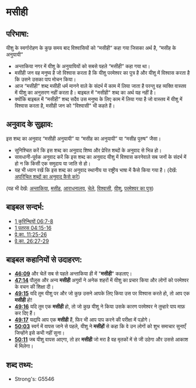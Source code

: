 # मसीही #

## परिभाषा: ##

यीशु के स्वर्गारोहण के कुछ समय बाद विश्वासियों को “मसीही” कहा गया जिसका अर्थ है, “मसीह के अनुयायी”

* अन्ताकिया नगर में यीशु के अनुयायियों को सबसे पहले “मसीही” कहा गया था।
* मसीही जन वह मनुष्य है जो विश्वास करता है कि यीशु परमेश्वर का पुत्र है और यीशु में विश्वास करता है कि उसने उसका पाप मोचन किया।
* आज “मसीही” शब्द मसीही धर्म मानने वाले के संदर्भ में काम में लिया जाता है परन्तु वह व्यक्ति वास्तव में यीशु का अनुसरण नहीं करता है। बाइबल में "मसीही" शब्द का अर्थ यह नहीं है।
* क्योंकि बाइबल में “मसीही” शब्द सदैव उस मनुष्य के लिए काम में लिया गया है जो वास्तव में यीशु में विश्वास करता है, मसीही जन को "विश्वासी" भी कहते हैं।

## अनुवाद के सुझाव: ##

इस शब्द का अनुवाद “मसीही अनुयायी” या “मसीह का अनुयायी” या “मसीह पुरुष” जैसा।

* सुनिश्चित करें कि इस शब्द का अनुवाद शिष्य और प्रेरित शब्दों के अनुवाद से भिन्न हो।
* सावधानी-पूर्वक अनुवाद करें कि इस शब्द का अनुवाद यीशु में विश्वास करनेवाले सब जनों के संदर्भ में हो न कि किसी एक समुदाय या जाति से हो।
* यह भी ध्यान रखें कि इस शब्द का अनुवाद स्थानीय या राष्ट्रीय भाषा में कैसे किया गया है।  (देखें: [अपरिचित शब्दों का अनुवाद कैसे करे](rc://hi/ta/man/translate/translate-unknown))

(यह भी देखें: [अन्ताकिया](../names/antioch.md), [मसीह](../kt/christ.md), [आराधनालय](../kt/church.md), [चेले](../kt/disciple.md), [विश्वासी](../kt/believer.md), [यीशु](../kt/jesus.md), [परमेश्वर का पुत्र](../kt/sonofgod.md))

## बाइबल सन्दर्भ: ##

* [1 कुरिन्थियों 06:7-8](rc://hi/tn/help/1co/06/07)
* [1 पतरस 04:15-16](rc://hi/tn/help/1pe/04/15)
* [प्रे.का. 11:25-26](rc://hi/tn/help/act/11/25)
* [प्रे.का. 26:27-29](rc://hi/tn/help/act/26/27)

## बाइबल कहानियों से उदाहरण: ##

* __[46:09](rc://hi/tn/help/obs/46/09)__ और चेलें सब से पहले अन्ताकिया ही में "__मसीही__" कहलाए।
* __[47:14](rc://hi/tn/help/obs/47/14)__ पौलुस और अन्य __मसीही__ अगुवों ने अनेक शहरों में यीशु का प्रचार किया और लोगों को परमेश्वर के वचन की शिक्षा दी।
* __[49:15](rc://hi/tn/help/obs/49/15)__ यदि तुम यीशु पर और जो कुछ उसने आपके लिए किया उस पर विश्वास करते हो, तो आप एक __मसीही__ हो!
* __[49:16](rc://hi/tn/help/obs/49/16)__ यदि तुम एक __मसीही__ हो, तो जो कुछ यीशु ने किया उसके कारण परमेश्वर ने तुम्हारे पाप माफ़ कर दिए हैं।
* __[49:17](rc://hi/tn/help/obs/49/17)__ यद्यपि आप एक __मसीही__ हैं, फिर भी आप पाप करने की परीक्षा में पड़ोगे।
* __[50:03](rc://hi/tn/help/obs/50/03)__ स्वर्ग में वापस जाने से पहले, यीशु ने __मसीहों__ से कहा कि वे उन लोगों को शुभ समाचार सुनाएँ जिन्होंने इसे कभी नहीं सुना।
* __[50:11](rc://hi/tn/help/obs/50/11)__ जब यीशु वापस आएगा, तो हर __मसीही__ जो मरा है वह मृतकों में से जी उठेगा और उससे आकाश में मिलेगा।

## शब्द तथ्य: ##

* Strong's: G5546
